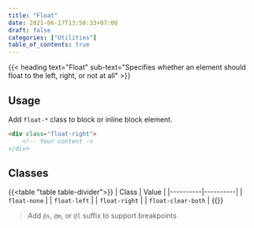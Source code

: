 ```yaml
---
title: "Float"
date: 2021-06-17T13:58:33+07:00
draft: false
categories: ["Utilities"]
table_of_contents: true
---
```


{{< heading text="Float" sub-text="Specifies whether an element should float to the left, right, or not at all" >}}

## Usage

Add `float-*` class to block or inline block element.

``` html
<div class="float-right">
    <!-- Your content ->
</div>
```

## Classes

{{<table "table table-divider">}}
| Class | Value |
|----------|----------|
| `float-none` |
| `float-left` |
| `float-right` |
| `float-clear-both` |
{{</table>}}

> Add `@s`, `@m`, or `@l` suffix to support breakpoints